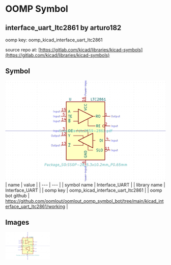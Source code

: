 # OOMP Symbol  
## interface_uart_ltc2861  by arturo182  
  
oomp key: oomp_kicad_interface_uart_ltc2861  
  
source repo at: [https://gitlab.com/kicad/libraries/kicad-symbols](https://gitlab.com/kicad/libraries/kicad-symbols)  
## Symbol  
  
[![working.png](working_600.png)](working.png)  
| name | value | 
| --- | --- | 
| symbol name | Interface_UART | 
| library name | Interface_UART | 
| oomp key | oomp_kicad_interface_uart_ltc2861 | 
| oomp bot github | https://github.com/oomlout/oomlout_oomp_symbol_bot/tree/main/kicad_interface_uart_ltc2861/working | 
## Images  
  
[![working.png](working_140.png)](working.png)  

